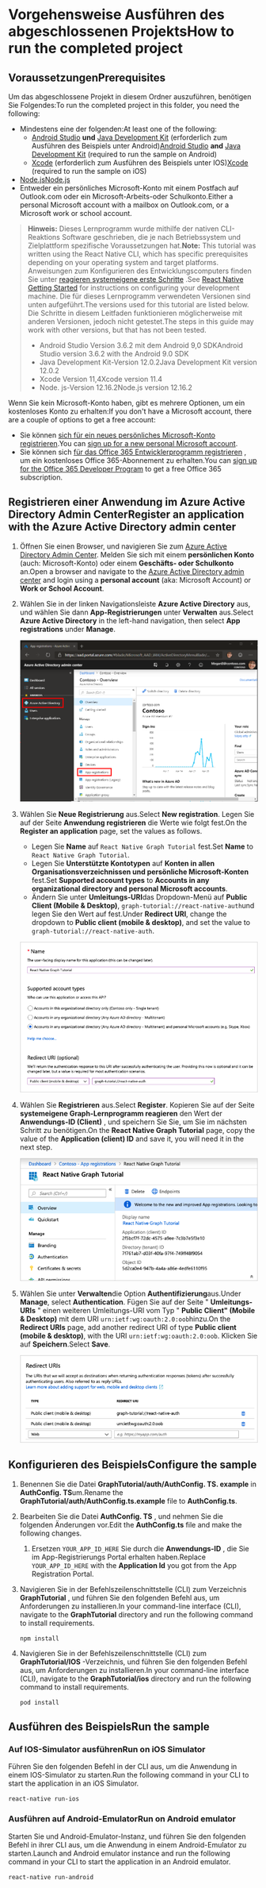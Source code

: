 # <a name="how-to-run-the-completed-project"></a><span data-ttu-id="c7164-101">Vorgehensweise Ausführen des abgeschlossenen Projekts</span><span class="sxs-lookup"><span data-stu-id="c7164-101">How to run the completed project</span></span>

## <a name="prerequisites"></a><span data-ttu-id="c7164-102">Voraussetzungen</span><span class="sxs-lookup"><span data-stu-id="c7164-102">Prerequisites</span></span>

<span data-ttu-id="c7164-103">Um das abgeschlossene Projekt in diesem Ordner auszuführen, benötigen Sie Folgendes:</span><span class="sxs-lookup"><span data-stu-id="c7164-103">To run the completed project in this folder, you need the following:</span></span>

- <span data-ttu-id="c7164-104">Mindestens eine der folgenden:</span><span class="sxs-lookup"><span data-stu-id="c7164-104">At least one of the following:</span></span>
  - <span data-ttu-id="c7164-105">[Android Studio](https://developer.android.com/studio/) **und** [Java Development Kit](https://jdk.java.net) (erforderlich zum Ausführen des Beispiels unter Android)</span><span class="sxs-lookup"><span data-stu-id="c7164-105">[Android Studio](https://developer.android.com/studio/) **and** [Java Development Kit](https://jdk.java.net) (required to run the sample on Android)</span></span>
  - <span data-ttu-id="c7164-106">[Xcode](https://developer.apple.com/xcode/) (erforderlich zum Ausführen des Beispiels unter IOS)</span><span class="sxs-lookup"><span data-stu-id="c7164-106">[Xcode](https://developer.apple.com/xcode/) (required to run the sample on iOS)</span></span>
- [<span data-ttu-id="c7164-107">Node.js</span><span class="sxs-lookup"><span data-stu-id="c7164-107">Node.js</span></span>](https://nodejs.org)
- <span data-ttu-id="c7164-108">Entweder ein persönliches Microsoft-Konto mit einem Postfach auf Outlook.com oder ein Microsoft-Arbeits-oder Schulkonto.</span><span class="sxs-lookup"><span data-stu-id="c7164-108">Either a personal Microsoft account with a mailbox on Outlook.com, or a Microsoft work or school account.</span></span>

> <span data-ttu-id="c7164-109">**Hinweis:** Dieses Lernprogramm wurde mithilfe der nativen CLI-Reaktions Software geschrieben, die je nach Betriebssystem und Zielplattform spezifische Voraussetzungen hat.</span><span class="sxs-lookup"><span data-stu-id="c7164-109">**Note:** This tutorial was written using the React Native CLI, which has specific prerequisites depending on your operating system and target platforms.</span></span> <span data-ttu-id="c7164-110">Anweisungen zum Konfigurieren des Entwicklungscomputers finden Sie unter [reagieren systemeigene erste Schritte](https://facebook.github.io/react-native/docs/getting-started) .</span><span class="sxs-lookup"><span data-stu-id="c7164-110">See [React Native Getting Started](https://facebook.github.io/react-native/docs/getting-started) for instructions on configuring your development machine.</span></span> <span data-ttu-id="c7164-111">Die für dieses Lernprogramm verwendeten Versionen sind unten aufgeführt.</span><span class="sxs-lookup"><span data-stu-id="c7164-111">The versions used for this tutorial are listed below.</span></span> <span data-ttu-id="c7164-112">Die Schritte in diesem Leitfaden funktionieren möglicherweise mit anderen Versionen, jedoch nicht getestet.</span><span class="sxs-lookup"><span data-stu-id="c7164-112">The steps in this guide may work with other versions, but that has not been tested.</span></span>
>
> - <span data-ttu-id="c7164-113">Android Studio Version 3.6.2 mit dem Android 9,0 SDK</span><span class="sxs-lookup"><span data-stu-id="c7164-113">Android Studio version 3.6.2 with the Android 9.0 SDK</span></span>
> - <span data-ttu-id="c7164-114">Java Development Kit-Version 12.0.2</span><span class="sxs-lookup"><span data-stu-id="c7164-114">Java Development Kit version 12.0.2</span></span>
> - <span data-ttu-id="c7164-115">Xcode Version 11,4</span><span class="sxs-lookup"><span data-stu-id="c7164-115">Xcode version 11.4</span></span>
> - <span data-ttu-id="c7164-116">Node. js-Version 12.16.2</span><span class="sxs-lookup"><span data-stu-id="c7164-116">Node.js version 12.16.2</span></span>

<span data-ttu-id="c7164-117">Wenn Sie kein Microsoft-Konto haben, gibt es mehrere Optionen, um ein kostenloses Konto zu erhalten:</span><span class="sxs-lookup"><span data-stu-id="c7164-117">If you don't have a Microsoft account, there are a couple of options to get a free account:</span></span>

- <span data-ttu-id="c7164-118">Sie können [sich für ein neues persönliches Microsoft-Konto registrieren](https://signup.live.com/signup?wa=wsignin1.0&rpsnv=12&ct=1454618383&rver=6.4.6456.0&wp=MBI_SSL_SHARED&wreply=https://mail.live.com/default.aspx&id=64855&cbcxt=mai&bk=1454618383&uiflavor=web&uaid=b213a65b4fdc484382b6622b3ecaa547&mkt=E-US&lc=1033&lic=1).</span><span class="sxs-lookup"><span data-stu-id="c7164-118">You can [sign up for a new personal Microsoft account](https://signup.live.com/signup?wa=wsignin1.0&rpsnv=12&ct=1454618383&rver=6.4.6456.0&wp=MBI_SSL_SHARED&wreply=https://mail.live.com/default.aspx&id=64855&cbcxt=mai&bk=1454618383&uiflavor=web&uaid=b213a65b4fdc484382b6622b3ecaa547&mkt=E-US&lc=1033&lic=1).</span></span>
- <span data-ttu-id="c7164-119">Sie können sich [für das Office 365 Entwicklerprogramm registrieren](https://developer.microsoft.com/office/dev-program) , um ein kostenloses Office 365-Abonnement zu erhalten.</span><span class="sxs-lookup"><span data-stu-id="c7164-119">You can [sign up for the Office 365 Developer Program](https://developer.microsoft.com/office/dev-program) to get a free Office 365 subscription.</span></span>

## <a name="register-an-application-with-the-azure-active-directory-admin-center"></a><span data-ttu-id="c7164-120">Registrieren einer Anwendung im Azure Active Directory Admin Center</span><span class="sxs-lookup"><span data-stu-id="c7164-120">Register an application with the Azure Active Directory admin center</span></span>

1. <span data-ttu-id="c7164-121">Öffnen Sie einen Browser, und navigieren Sie zum [Azure Active Directory Admin Center](https://aad.portal.azure.com). Melden Sie sich mit einem **persönlichen Konto** (auch: Microsoft-Konto) oder einem **Geschäfts- oder Schulkonto** an.</span><span class="sxs-lookup"><span data-stu-id="c7164-121">Open a browser and navigate to the [Azure Active Directory admin center](https://aad.portal.azure.com) and login using a **personal account** (aka: Microsoft Account) or **Work or School Account**.</span></span>

1. <span data-ttu-id="c7164-122">Wählen Sie in der linken Navigationsleiste **Azure Active Directory** aus, und wählen Sie dann **App-Registrierungen** unter **Verwalten** aus.</span><span class="sxs-lookup"><span data-stu-id="c7164-122">Select **Azure Active Directory** in the left-hand navigation, then select **App registrations** under **Manage**.</span></span>

    ![<span data-ttu-id="c7164-123">Screenshot der APP-Registrierungen</span><span class="sxs-lookup"><span data-stu-id="c7164-123">A screenshot of the App registrations</span></span> ](/tutorial/images/aad-portal-app-registrations.png)

1. <span data-ttu-id="c7164-124">Wählen Sie **Neue Registrierung** aus.</span><span class="sxs-lookup"><span data-stu-id="c7164-124">Select **New registration**.</span></span> <span data-ttu-id="c7164-125">Legen Sie auf der Seite **Anwendung registrieren** die Werte wie folgt fest.</span><span class="sxs-lookup"><span data-stu-id="c7164-125">On the **Register an application** page, set the values as follows.</span></span>

    - <span data-ttu-id="c7164-126">Legen Sie **Name** auf `React Native Graph Tutorial` fest.</span><span class="sxs-lookup"><span data-stu-id="c7164-126">Set **Name** to `React Native Graph Tutorial`.</span></span>
    - <span data-ttu-id="c7164-127">Legen Sie **Unterstützte Kontotypen** auf **Konten in allen Organisationsverzeichnissen und persönliche Microsoft-Konten** fest.</span><span class="sxs-lookup"><span data-stu-id="c7164-127">Set **Supported account types** to **Accounts in any organizational directory and personal Microsoft accounts**.</span></span>
    - <span data-ttu-id="c7164-128">Ändern Sie unter **Umleitungs-URI**das Dropdown-Menü auf **Public Client (Mobile & Desktop)**, `graph-tutorial://react-native-auth`und legen Sie den Wert auf fest.</span><span class="sxs-lookup"><span data-stu-id="c7164-128">Under **Redirect URI**, change the dropdown to **Public client (mobile & desktop)**, and set the value to `graph-tutorial://react-native-auth`.</span></span>

    ![Screenshot der Seite "Anwendung registrieren"](/tutorial/images/aad-register-an-app.png)

1. <span data-ttu-id="c7164-130">Wählen Sie **Registrieren** aus.</span><span class="sxs-lookup"><span data-stu-id="c7164-130">Select **Register**.</span></span> <span data-ttu-id="c7164-131">Kopieren Sie auf der Seite **systemeigene Graph-Lernprogramm reagieren** den Wert der **Anwendungs-ID (Client)** , und speichern Sie Sie, um Sie im nächsten Schritt zu benötigen.</span><span class="sxs-lookup"><span data-stu-id="c7164-131">On the **React Native Graph Tutorial** page, copy the value of the **Application (client) ID** and save it, you will need it in the next step.</span></span>

    ![Screenshot der Anwendungs-ID der neuen App-Registrierung](/tutorial/images/aad-application-id.png)

1. <span data-ttu-id="c7164-133">Wählen Sie unter **Verwalten**die Option **Authentifizierung**aus.</span><span class="sxs-lookup"><span data-stu-id="c7164-133">Under **Manage**, select **Authentication**.</span></span> <span data-ttu-id="c7164-134">Fügen Sie auf der Seite " **Umleitungs-URIs** " einen weiteren Umleitungs-URI vom Typ " **Public Client" (Mobile & Desktop)** mit dem URI `urn:ietf:wg:oauth:2.0:oob`hinzu.</span><span class="sxs-lookup"><span data-stu-id="c7164-134">On the **Redirect URIs** page, add another redirect URI of type **Public client (mobile & desktop)**, with the URI `urn:ietf:wg:oauth:2.0:oob`.</span></span> <span data-ttu-id="c7164-135">Klicken Sie auf **Speichern**.</span><span class="sxs-lookup"><span data-stu-id="c7164-135">Select **Save**.</span></span>

    ![Screenshot der Seite "Umleitungs-URIs"](/tutorial/images/aad-redirect-uris.png)

## <a name="configure-the-sample"></a><span data-ttu-id="c7164-137">Konfigurieren des Beispiels</span><span class="sxs-lookup"><span data-stu-id="c7164-137">Configure the sample</span></span>

1. <span data-ttu-id="c7164-138">Benennen Sie die Datei **GraphTutorial/auth/AuthConfig. TS. example** in **AuthConfig. TS**um.</span><span class="sxs-lookup"><span data-stu-id="c7164-138">Rename the **GraphTutorial/auth/AuthConfig.ts.example** file to **AuthConfig.ts**.</span></span>
1. <span data-ttu-id="c7164-139">Bearbeiten Sie die Datei **AuthConfig. TS** , und nehmen Sie die folgenden Änderungen vor.</span><span class="sxs-lookup"><span data-stu-id="c7164-139">Edit the **AuthConfig.ts** file and make the following changes.</span></span>
    1. <span data-ttu-id="c7164-140">Ersetzen `YOUR_APP_ID_HERE` Sie durch die **Anwendungs-ID** , die Sie im App-Registrierungs Portal erhalten haben.</span><span class="sxs-lookup"><span data-stu-id="c7164-140">Replace `YOUR_APP_ID_HERE` with the **Application Id** you got from the App Registration Portal.</span></span>

1. <span data-ttu-id="c7164-141">Navigieren Sie in der Befehlszeilenschnittstelle (CLI) zum Verzeichnis **GraphTutorial** , und führen Sie den folgenden Befehl aus, um Anforderungen zu installieren.</span><span class="sxs-lookup"><span data-stu-id="c7164-141">In your command-line interface (CLI), navigate to the **GraphTutorial** directory and run the following command to install requirements.</span></span>

    ```Shell
    npm install
    ```

1. <span data-ttu-id="c7164-142">Navigieren Sie in der Befehlszeilenschnittstelle (CLI) zum **GraphTutorial/IOS** -Verzeichnis, und führen Sie den folgenden Befehl aus, um Anforderungen zu installieren.</span><span class="sxs-lookup"><span data-stu-id="c7164-142">In your command-line interface (CLI), navigate to the **GraphTutorial/ios** directory and run the following command to install requirements.</span></span>

    ```Shell
    pod install
    ```

## <a name="run-the-sample"></a><span data-ttu-id="c7164-143">Ausführen des Beispiels</span><span class="sxs-lookup"><span data-stu-id="c7164-143">Run the sample</span></span>

### <a name="run-on-ios-simulator"></a><span data-ttu-id="c7164-144">Auf IOS-Simulator ausführen</span><span class="sxs-lookup"><span data-stu-id="c7164-144">Run on iOS Simulator</span></span>

<span data-ttu-id="c7164-145">Führen Sie den folgenden Befehl in der CLI aus, um die Anwendung in einem IOS-Simulator zu starten.</span><span class="sxs-lookup"><span data-stu-id="c7164-145">Run the following command in your CLI to start the application in an iOS Simulator.</span></span>

```Shell
react-native run-ios
```

### <a name="run-on-android-emulator"></a><span data-ttu-id="c7164-146">Ausführen auf Android-Emulator</span><span class="sxs-lookup"><span data-stu-id="c7164-146">Run on Android emulator</span></span>

<span data-ttu-id="c7164-147">Starten Sie und Android-Emulator-Instanz, und führen Sie den folgenden Befehl in ihrer CLI aus, um die Anwendung in einem Android-Emulator zu starten.</span><span class="sxs-lookup"><span data-stu-id="c7164-147">Launch and Android emulator instance and run the following command in your CLI to start the application in an Android emulator.</span></span>

```Shell
react-native run-android
```
